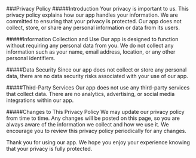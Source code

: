 ###Privacy Policy
#####Introduction
Your privacy is important to us. This privacy policy explains how our app handles your information. We are committed to ensuring that your privacy is protected. Our app does not collect, store, or share any personal information or data from its users.

#####Information Collection and Use
Our app is designed to function without requiring any personal data from you. We do not collect any information such as your name, email address, location, or any other personal identifiers.

#####Data Security
Since our app does not collect or store any personal data, there are no data security risks associated with your use of our app.

#####Third-Party Services
Our app does not use any third-party services that collect data. There are no analytics, advertising, or social media integrations within our app.

#####Changes to This Privacy Policy
We may update our privacy policy from time to time. Any changes will be posted on this page, so you are always aware of the information we collect and how we use it. We encourage you to review this privacy policy periodically for any changes.

Thank you for using our app. We hope you enjoy your experience knowing that your privacy is fully protected.
